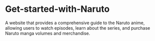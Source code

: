 # Get-started-with-Naruto
A website that provides a comprehensive guide to the Naruto anime, allowing users to watch episodes, learn about the series, and purchase Naruto manga volumes and merchandise.
